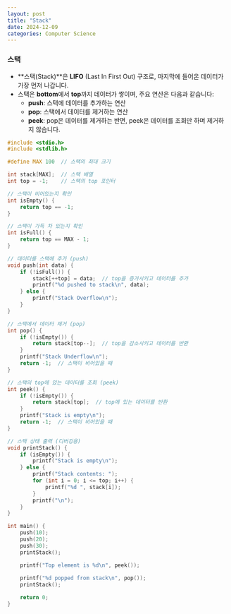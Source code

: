 ```yaml
---
layout: post
title: "Stack"
date: 2024-12-09
categories: Computer Science
---
```


### 스택

- **스택(Stack)**은 **LIFO** (Last In First Out) 구조로, 마지막에 들어온 데이터가 가장 먼저 나갑니다.
- 스택은 **bottom**에서 **top**까지 데이터가 쌓이며, 주요 연산은 다음과 같습니다:
  - **push**: 스택에 데이터를 추가하는 연산
  - **pop**: 스택에서 데이터를 제거하는 연산
  - **peek**: pop은 데이터를 제거하는 반면, peek은 데이터를 조회만 하며 제거하지 않습니다.



```c
#include <stdio.h>
#include <stdlib.h>

#define MAX 100  // 스택의 최대 크기

int stack[MAX];  // 스택 배열
int top = -1;    // 스택의 top 포인터

// 스택이 비어있는지 확인
int isEmpty() {
    return top == -1;
}

// 스택이 가득 차 있는지 확인
int isFull() {
    return top == MAX - 1;
}

// 데이터를 스택에 추가 (push)
void push(int data) {
    if (!isFull()) {
        stack[++top] = data;  // top을 증가시키고 데이터를 추가
        printf("%d pushed to stack\n", data);
    } else {
        printf("Stack Overflow\n");
    }
}

// 스택에서 데이터 제거 (pop)
int pop() {
    if (!isEmpty()) {
        return stack[top--];  // top을 감소시키고 데이터를 반환
    }
    printf("Stack Underflow\n");
    return -1;  // 스택이 비어있을 때
}

// 스택의 top에 있는 데이터를 조회 (peek)
int peek() {
    if (!isEmpty()) {
        return stack[top];  // top에 있는 데이터를 반환
    }
    printf("Stack is empty\n");
    return -1;  // 스택이 비어있을 때
}

// 스택 상태 출력 (디버깅용)
void printStack() {
    if (isEmpty()) {
        printf("Stack is empty\n");
    } else {
        printf("Stack contents: ");
        for (int i = 0; i <= top; i++) {
            printf("%d ", stack[i]);
        }
        printf("\n");
    }
}

int main() {
    push(10);
    push(20);
    push(30);
    printStack();

    printf("Top element is %d\n", peek());
    
    printf("%d popped from stack\n", pop());
    printStack();

    return 0;
}
```
